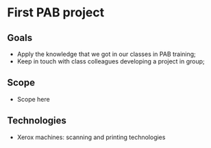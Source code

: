 # First PAB project


## Goals
- Apply the knowledge that we got in our classes in PAB training;
- Keep in touch with class colleagues developing a project in group;

## Scope
- Scope here

## Technologies
- Xerox machines: scanning and printing technologies